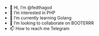 - 👋 Hi, I’m @fedthagod
- 👀 I’m interested in PHP
- 🌱 I’m currently learning Golang
- 💞️ I’m looking to collaborate on BOOTERRR
- 📫 How to reach me Telegram

<!---
fedthagod/fedthagod is a ✨ special ✨ repository because its `README.md` (this file) appears on your GitHub profile.
You can click the Preview link to take a look at your changes.
--->
